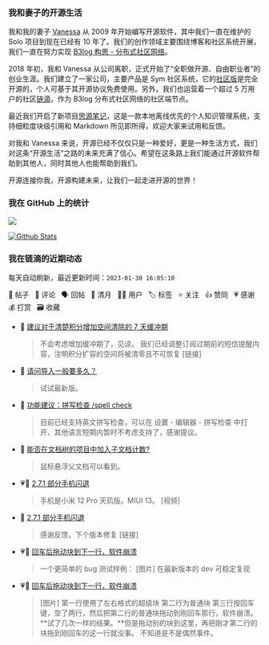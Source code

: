 ### 我和妻子的开源生活

我和我的妻子 [Vanessa](https://github.com/Vanessa219) 从 2009 年开始编写开源软件，其中我们一直在维护的 Solo 项目到现在已经有 10 年了。我们的创作领域主要围绕博客和社区系统开展，我们一直在努力实现 [B3log 构思 - 分布式社区网络](https://ld246.com/article/1546941897596)。

2018 年初，我和 Vanessa 从公司离职，正式开始了“全职做开源、自由职业者”的创业生涯。我们建立了一家公司，主要产品是 Sym 社区系统，它的[社区版](https://github.com/88250/symphony)是完全开源的，个人可基于其开源协议免费使用。另外，我们也运营着一个超过 5 万用户的社区[链滴](https://ld246.com)，作为 B3log 分布式社区网络的社区端节点。

最近我们开启了新项目[思源笔记](https://github.com/siyuan-note/siyuan)，这是一款本地离线优先的个人知识管理系统，支持细粒度块级引用和 Markdown 所见即所得，欢迎大家来试用和反馈。

对我和 Vanessa 来说，开源已经不仅仅只是一种爱好，更是一种生活方式，我们对这条“开源生活”之路的未来充满了信心。希望在这条路上我们能通过开源软件帮助到其他人，同时其他人也能帮助到我们。

开源连接你我，开源构建未来，让我们一起走进开源的世界！

### 我在 GitHub 上的统计

<a title="Hits" target="_blank" href="https://github.com/88250/88250"><img src="https://hits.b3log.org/88250/88250.svg"></a>

[![Github Stats](https://github-readme-stats.vercel.app/api?username=88250&theme=tokyonight&show_icons=true)](https://github.com/88250)

<!--events start -->

### 我在链滴的近期动态

每天自动刷新，最近更新时间：`2023-01-30 16:05:10`

📝 帖子 &nbsp; 💬 评论 &nbsp; 🗣 回帖 &nbsp; 🌙 清月 &nbsp; 👨‍💻 用户 &nbsp; 🏷️ 标签 &nbsp; ⭐️ 关注 &nbsp; 👍 赞同 &nbsp; 💗 感谢 &nbsp; 💰 打赏 &nbsp; 🗃 收藏

* 💬 [建议对于清楚积分增加空间清除的 7 天缓冲期](https://ld246.com/article/1673936922398/comment/1675049325722#comments)

  > 不会考虑增加缓冲期了，见谅。 我们已经调整订阅过期前的短信提醒内容，注明积分扩容的空间将被清零且不可恢复 [链接]
* 💬 [请问导入一般要多久？](https://ld246.com/article/1675040383249/comment/1675041317364#comments)

  > 试试最新版。
* 💬 [功能建议：拼写检查 /spell check](https://ld246.com/article/1674962098638/comment/1674962300599#comments)

  > 目前已经支持英文拼写检查，可以在 设置 - 编辑器 - 拼写检查 中打开，其他语言短期内暂时不考虑支持了，感谢提议。
* 💬 [能否在文档树的项目中加入子文档计数?](https://ld246.com/article/1674955855248/comment/1674957011698#comments)

  > 鼠标悬浮父文档可以看到。
* 💗📝 [2.7.1 部分手机闪退](https://ld246.com/article/1674950991485)

  > 手机是小米 12 Pro 天玑版。MIUI 13。 [视频]
* 💬 [2.7.1 部分手机闪退](https://ld246.com/article/1674950991485/comment/1674956963550#comments)

  > 感谢反馈，下个版本修复 [链接]
* 💗💬 [回车后拖动块到下一行，软件崩溃](https://ld246.com/article/1674640500444/comment/1674642664627#comments)

  > 一个更简单的 bug 测试样例： [图片] 在最新版本的 dev 可稳定复现
* 💗📝 [回车后拖动块到下一行，软件崩溃](https://ld246.com/article/1674640500444)

  > [图片] 第一行使用了左右格式的超级块 第二行为普通块 第三行按回车键，空了两行，然后把第二行的普通块拖动到刚回车那行，软件崩溃。**试了几次一样的结果。**但是拖动别的块到这里，再把刚才第二行的块拖到刚回车的这一行就没事。 不知道是不是偶然事件。


<!--events end -->
